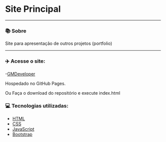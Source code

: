
 # Site Principal
<hr>

### 📚 Sobre

Site para apresentação de outros projetos (portfolio)

<hr>

### ✈️ Acesse o site:

-[GMDeveloper](https://gmdeveloper.ga)

Hospedado no GitHub Pages.

Ou Faça o download do repositório e execute index.html


### 💻 Tecnologias utilizadas:

- [HTML](https://www.w3schools.com/html/)
- [CSS](https://www.w3schools.com/css/)
- [JavaScript](https://www.w3schools.com/js/)
- [Bootstrap](https://getbootstrap.com/)

